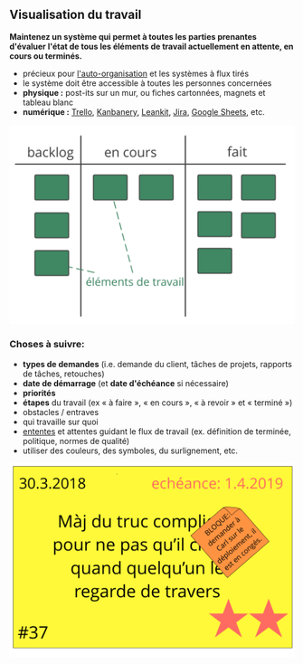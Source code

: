 ## Visualisation du travail

**Maintenez un système qui permet à toutes les parties prenantes d'évaluer l'état de tous les éléments de travail actuellement en attente, en cours ou terminés.**

- précieux pour [l'auto-organisation](glossary:self-organization) et les systèmes à flux tirés
- le système doit être accessible à toutes les personnes concernées
- **physique :** post-its sur un mur, ou fiches cartonnées, magnets et tableau blanc
- **numérique :** [Trello](https://trello.com/), [Kanbanery](https://kanbanery.com/), [Leankit](https://leankit.com/), [Jira](https://www.atlassian.com/software/jira), [Google Sheets](https://www.google.com/sheets/about/), etc.

![Visualisation d'un processus de travail simple](img/workflow-and-value/simple-process.png)

### Choses à suivre:

- **types de demandes** (i.e. demande du client, tâches de projets, rapports de tâches, retouches)
- **date de démarrage** (et **date d'échéance** si nécessaire)
- **priorités**
- **étapes** du travail (ex « à faire », « en cours », « à revoir » et « terminé »)
- obstacles / entraves
- qui travaille sur quoi
- [ententes](glossary:agreement) et attentes guidant le flux de travail (ex. définition de terminée, politique, normes de qualité)
- utiliser des couleurs, des symboles, du surlignement, etc.

![Une carte représentant un élément de travail](img/workflow-and-value/card.png)